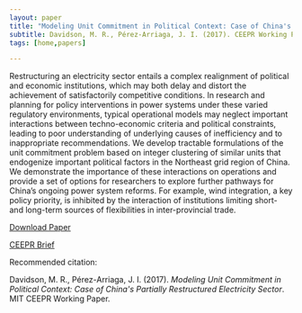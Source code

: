 ```yaml
---
layout: paper
title: "Modeling Unit Commitment in Political Context: Case of China's Partially Restructured Electricity Sector"
subtitle: Davidson, M. R., Pérez-Arriaga, J. I. (2017). CEEPR Working Paper.
tags: [home,papers]

---
```



Restructuring an electricity sector entails a complex realignment of political and economic institutions, which may both delay and distort the achievement of satisfactorily competitive conditions. In research and planning for policy interventions in power systems under these varied regulatory environments, typical operational models may neglect important interactions between techno-economic criteria and political constraints, leading to poor understanding of underlying causes of inefficiency and to inappropriate recommendations. We develop tractable formulations of the unit commitment problem based on integer clustering of similar units that endogenize important political factors in the Northeast grid region of China. We demonstrate the importance of these interactions on operations and provide a set of options for researchers to explore further pathways for China’s ongoing power system reforms. For example, wind integration, a key policy priority, is inhibited by the interaction of institutions limiting short- and long-term sources of flexibilities in inter-provincial trade.


[Download Paper](/papers/Davidson_CEEPR_2017-010.pdf)

[CEEPR Brief](http://ceepr.mit.edu/publications/working-papers/663)

Recommended citation:

Davidson, M. R., Pérez-Arriaga, J. I. (2017). _Modeling Unit Commitment in Political Context: Case of China's Partially Restructured Electricity Sector_. MIT CEEPR Working Paper.
